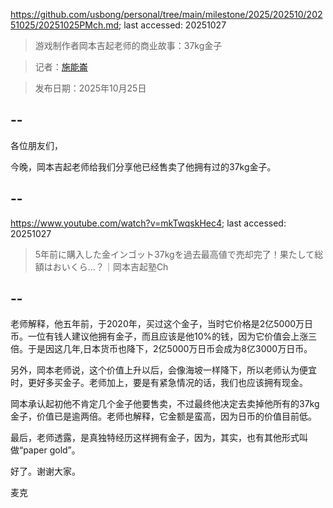 https://github.com/usbong/personal/tree/main/milestone/2025/202510/20251025/20251025PMch.md; last accessed: 20251027

> 游戏制作者岡本吉起老师的商业故事：37kg金子

> 记者：[施能崙](https://www.linkedin.com/in/michaelsyson/)

> 发布日期：2025年10月25日

## --

各位朋友们，

今晚，岡本吉起老师给我们分享他已经售卖了他拥有过的37kg金子。

## --

https://www.youtube.com/watch?v=mkTwqskHec4; last accessed: 20251027

> 5年前に購入した金インゴット37kgを過去最高値で売却完了！果たして総額はおいくら…？｜岡本吉起塾Ch

## --

老师解释，他五年前，于2020年，买过这个金子，当时它价格是2亿5000万日币。一位有钱人建议他拥有金子，而且应该是他10%的钱，因为它价值会上涨三倍。于是因这几年,日本货币也降下，2亿5000万日币会成为8亿3000万日币。

另外，岡本老师说，这个价值上升以后，会像海坡一样降下，所以老师认为便宜时，更好多买金子。老师加上，要是有紧急情况的话，我们也应该拥有现金。

岡本承认起初他不肯定几个金子他要售卖，不过最终他决定去卖掉他所有的37kg金子，价值已是逾两倍。老师也解释，它金额是蛮高，因为日币的价值目前低。

最后，老师透露，是真独特经历这样拥有金子，因为，其实，也有其他形式叫做“paper gold”。

好了。谢谢大家。

麦克

